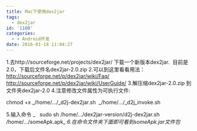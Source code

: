 ```yaml
---
title: Mac下使用dex2jar
tags:
  - dex2jar
id: '1100'
categories:
  - - Android开发
date: 2016-01-18 11:04:27
---
```


1.去http://sourceforge.net/projects/dex2jar/ 下载一个新版本dex2jar.  目前是2.0，下载后文件名dex2jar-2.0.zip 2.可以到这里看看用法： http://sourceforge.net/p/dex2jar/wiki/Faq/ http://sourceforge.net/p/dex2jar/wiki/UserGuide/ 3.解压缩dex2jar-2.0.zip 到文件夹dex2jar-2.0 4.注意修改文件属性为可执行文件:

 chmod +x _/home/.../_d2j-dex2jar.sh  _/home/.../_d2j\_invoke.sh

5.输入命令 _   sudo sh /home/.../dex2jar-version/d2j-dex2jar.sh   /home/.../someApk.apk_ _6.在命令文件夹下面即可看到someApk.jar文件包_